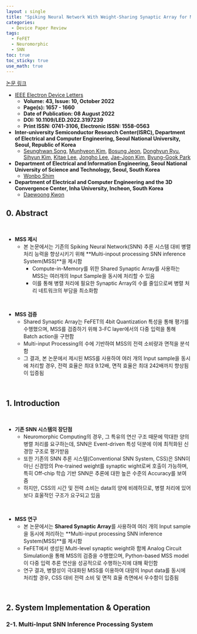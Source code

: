 ```yaml
---
layout : single
title: "Spiking Neural Network With Weight-Sharing Synaptic Array for Multi-input Processing"   
categories: 
  - Device Paper Review
tags:
  - FeFET  
  - Neuromorphic       
  - SNN
toc: true
toc_sticky: true
use_math: true
---
```




[논문 링크](https://ieeexplore.ieee.org/document/9852258)         

- [IEEE Electron Device Letters](https://ieeexplore.ieee.org/xpl/RecentIssue.jsp?punumber=55)   
  - **Volume: 43, Issue: 10, October 2022**   
  - **Page(s): 1657 - 1660**  
  - **Date of Publication: 08 August 2022**   
  - **DOI: 10.1109/LED.2022.3197239**    
  - **Print ISSN: 0741-3106, Electronic ISSN: 1558-0563**   
- **Inter-university Semiconductor Research Center(ISRC), Department of Electrical and Computer Engineering, Seoul National University, Seoul, Republic of Korea**      
  - [Seunghwan Song](https://ieeexplore.ieee.org/author/37088971575), [Munhyeon Kim](https://ieeexplore.ieee.org/author/37086855005), [Bosung Jeon](https://ieeexplore.ieee.org/author/37088936352), [Donghyun Ryu](https://ieeexplore.ieee.org/author/37086838647), [Sihyun Kim](https://ieeexplore.ieee.org/author/37085805964), [Kitae Lee](https://ieeexplore.ieee.org/author/37086309825), [Jongho Lee](https://ieeexplore.ieee.org/author/37085367913), [Jae-Joon Kim](https://ieeexplore.ieee.org/author/37076821100), [Byung-Gook Park](https://ieeexplore.ieee.org/author/37278999100)     
- **Department of Electrical and Information Engineering, Seoul National University of Science and Technology, Seoul, South Korea**    
  - [Wonbo Shim](https://ieeexplore.ieee.org/author/37394024400)      
- **Department of Electrical and Computer Engineering and the 3D Convergence Center, Inha University, Incheon, South Korea**   
  - [Daewoong Kwon](https://ieeexplore.ieee.org/author/37402105900)   


## 0. Abstract    

&nbsp;

- **MSS 제시**   
  - 본 논문에서는 기존의 Spiking Neural Network(SNN) 추론 시스템 대비 병렬 처리 능력을 향상시키기 위해 **Multi-inpout processing SNN inference System(MSS)**을 제시함     
    - Compute-in-Memory를 위한 Shared Synaptic Array를 사용하는 MSS는 여러개의 Input Sample을 동시에 처리할 수 있음   
    - 이를 통해 병렬 처리에 필요한 Synaptic Array의 수를 줄임으로써 병렬 처리 네트워크의 부담을 최소화함    

&nbsp;

- **MSS 검증**   
  - Shared Synaptic Array는 FeFET의 4bit Quantization 특성을 통해 평가를 수행했으며, MSS를 검증하기 위해 3-FC layer에서의 다중 입력을 통해 Batch action을 구현함    
  - Multi-input Processing의 수에 기반하여 MSS의 전력 소비량과 면적을 분석함   
  - 그 결과, 본 논문에서 제시된 MSS를 사용하여 여러 개의 Input sample을 동시에 처리할 경우, 전력 효율은 최대 9.12배, 면적 효율은 최대 242배까지 향상됨이 입증됨   

&nbsp;

## 1. Introduction   

&nbsp;

- **기존 SNN 시스템의 장단점**   
  - Neuromorphic Computing의 경우, 그 특유의 연산 구조 때문에 막대한 양의 병렬 처리를 요구하는데, SNN은 Event-driven 특성 덕분에 이에 최적화된 신경망 구조로 평가받음    
  - 또한 기존의 SNN 추론 시스템(Conventional SNN System, CSS)은 SNN이 아닌 신경망의 Pre-trained weight를 synaptic wight로써 호출이 가능하며, 특히 Off-chip 학습 기반 SNN은 추론에 대한 높은 수준의 Accuracy를 보여줌   
  - 하지만, CSS의 시간 및 전력 소비는 data의 양에 비례하므로, 병렬 처리에 있어 보다 효울적인 구조가 요구되고 있음    

&nbsp;

- **MSS 연구**   
  - 본 논문에서는 **Shared Synaptic Array**를 사용하여 여러 개의 Input sample을 동시에 처리하는 **Multi-input processing SNN inference System(MSS)**를 제시함   
  - FeFET에서 생성된 Multi-level synaptic weight와 함께 Analog Circuit Simulation을 통해 MSS의 검증을 수행했으며, Python-based MSS model이 다중 입력 추론 연산을 성공적으로 수행하는지에 대해 확인함    
  - 연구 결과, 병렬성이 극대화된 MSS를 이용하여 대량의 Input data를 동시에 처리할 경우, CSS 대비 전력 소비 및 면적 효율 측면에서 우수함이 입증됨    

&nbsp;

## 2. System Implementation & Operation    
### 2-1. Multi-Input SNN Inference Processing System   

